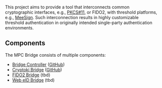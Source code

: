 This project aims to provide a tool that interconnects common cryptographic interfaces, e.g., [PKCS#11](https://docs.oasis-open.org/pkcs11/pkcs11-base/v3.0/csprd01/pkcs11-base-v3.0-csprd01.html), or FIDO2, with threshold platforms, e.g., [MeeSign](https://meesign.crocs.fi.muni.cz/). Such interconnection results in highly customizable threshold authentication in originally intended single-party authentication environments.

## Components

The MPC Bridge consists of multiple components:

- [Bridge Controller](./components/Bridge-Controller.md) ([GitHub](https://github.com/KristianMika/bridge-controller))
- [Cryptoki Bridge](./components/Cryptoki-Bridge.md) ([GitHub](https://github.com/KristianMika/cryptoki-bridge))
- [FIDO2 Bridge](./components/Fido2-Bridge.md) (tbd)
- [Web eID Bridge](./components/Web-eID-Bridge.md) (tbd)

